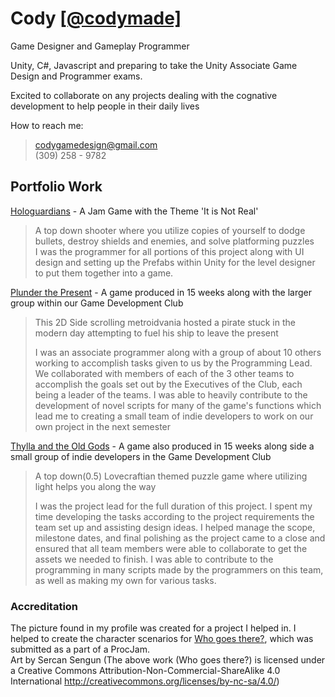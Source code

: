 # Cody [[@codymade]](https://github.com/codymade)
  
 Game Designer and Gameplay Programmer   
   
 Unity, C#, Javascript and preparing to take the Unity Associate Game Design and Programmer exams.  
   
 Excited to collaborate on any projects dealing with the cognative development to help people in their daily lives  
   
 How to reach me:  
 >codygamedesign@gmail.com  
 >(309) 258 - 9782  


## Portfolio Work  
[Hologuardians](https://codymade.itch.io/hologuardians) - A Jam Game with the Theme 'It is Not Real'  
>A top down shooter where you utilize copies of yourself to dodge bullets, destroy shields and enemies, and solve platforming puzzles  
>I was the programmer for all portions of this project along with UI design and setting up the Prefabs within Unity for the level designer to put them together into a game.  

[Plunder the Present](https://isu-game-dev-club.itch.io/plunder-the-present) - A game produced in 15 weeks along with the larger group within our Game Development Club
>This 2D Side scrolling metroidvania hosted a pirate stuck in the modern day attempting to fuel his ship to leave the present  
>  
>I was an associate programmer along with a group of about 10 others working to accomplish tasks given to us by the Programming Lead. We collaborated with members of each of the 3 other teams to accomplish the goals set out by the Executives of the Club, each being a leader of the teams. I was able to heavily contribute to the development of novel scripts for many of the game's functions which lead me to creating a small team of indie developers to work on our own project in the next semester  
>
[Thylla and the Old Gods](https://isu-game-dev-club.itch.io/thylla-and-the-old-gods) - A game also produced in 15 weeks along side a small group of indie developers in the Game Development Club
     
>A top down(0.5) Lovecraftian themed puzzle game where utilizing light helps you along the way 
>  
>I was the project lead for the full duration of this project. I spent my time developing the tasks according to the project requirements the team set up and assisting design ideas. I helped manage the scope, milestone dates, and final polishing as the project came to a close and ensured that all team members were able to collaborate to get the assets we needed to finish. I was able to contribute to the programming in many scripts made by the programmers on this team, as well as making my own for various tasks.

### Accreditation
The picture found in my profile was created for a project I helped in. I helped to create the character scenarios for [Who goes there?](https://sercansengun.itch.io/who-goes-there), which was submitted as a part of a ProcJam.  
Art by Sercan Sengun
(The above work (Who goes there?) is licensed under a Creative Commons Attribution-Non-Commercial-ShareAlike 4.0 International http://creativecommons.org/licenses/by-nc-sa/4.0/)

<!---
codydoerr/codydoerr is a ✨ special ✨ repository because its `README.md` (this file) appears on your GitHub profile.
You can click the Preview link to take a look at your changes.
--->
